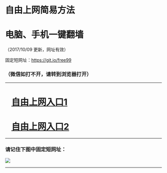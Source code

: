 ﻿# 自由上网简易方法

# 电脑、手机一键翻墙

（2017/10/09 更新，网址有效）

固定短网址：https://git.io/free99

### （微信如打不开，请转到浏览器打开）


***





# &nbsp;&nbsp; <a href="http://ft2352224275.fwq-tz-1001.info/fwqtz01.html?t=10090014829 " target="_blank">自由上网入口1</a>
# &nbsp;&nbsp; <a href="http://ft2818882.fwq-tz-1002.info/fwqtz02.html?t=10090018915 " target="_blank">自由上网入口2</a>
***

### 请记住下图中固定短网址：

<img src="https://s3-us-west-2.amazonaws.com/fwq-1001/yjfq-20170905okok.png" /> 


***

